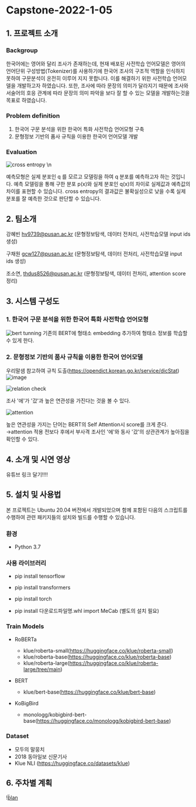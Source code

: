 # Capstone-2022-1-05



## 1. 프로젝트 소개
### **Backgroup**

한국어에는 영어와 달리 조사가 존재하는데, 현재 배포된 사전학습 언어모델은 영어의 언어단위 구성방법(Tokenizer)를 사용하기에 한국어 조사의 구조적 역할을 인식하지 못하여 구문분석이 온전히 이루어 지지 못합니다. 이를 해결하기 위한 사전학습 언어모델을 개발하고자 하였습니다.
또한, 조사에 따라 문장의 의미가 달라지기 때문에 조사와 서술어의 호응 관계에 따라 문장의 의미 파악을 보다 잘 할 수 있는 모델을 개발하는것을 목표로 하였습니다.

### **Problem definition**
1. 한국어 구문 분석을 위한 한국어 특화 사전학습 언어모형 구축
2. 문형정보 기반의 품사 규칙을 이용한 한국어 언어모델 개발

### **Evaluation**
![cross entropy](https://user-images.githubusercontent.com/82591396/195675312-74d3c29c-343f-487a-a9f9-856dbf7d63db.png) \n

예측모형은 실제 분포인 q 를 모르고 모델링을 하여 q 분포를 예측하고자 하는 것입니다.
예측 모델링을 통해 구한 분포 p(x)와 실제 분포인 q(x)의 차이로 실제값과 예측값의 차이를 표현할 수 있습니다.
cross entropy의 결과값은 불확실성으로 낮을 수록 실제 분포를 잘 예측한 것으로 판단할 수 있습니다.



## 2. 팀소개

강혜빈 hv9739@pusan.ac.kr (문형정보탐색, 데이터 전처리, 사전학습모델 input ids 생성)

구채원 gcw127@pusan.ac.kr (문형정보탐색, 데이터 전처리, 사전학습모델 input ids 생성)

조소연, thdus8526@pusan.ac.kr (문형정보탐색, 데이터 전처리, attention score 정리)

## 3. 시스템 구성도

### **1. 한국어 구문 분석을 위한 한국어 특화 사전학습 언어모형**
![bert tunning](https://user-images.githubusercontent.com/82591396/195672484-adc29b19-a3e6-4962-8745-b862886b4bdb.png)
기존의 BERT에 형태소 embedding 추가하여 형태소 정보를 학습할 수 있게 한다.

### **2. 문형정보 기반의 품사 규칙을 이용한 한국어 언어모델**
우리말샘 참고하여 규칙 도출(https://opendict.korean.go.kr/service/dicStat)
![image](https://user-images.githubusercontent.com/82591396/195675722-555398a6-ca80-4bb4-b5d6-8ed35496d91e.png)


![relation check](https://user-images.githubusercontent.com/82591396/195674579-121bce0e-657a-4d16-bfd0-903354f006e9.png)

조사 '에'가 '갔'과 높은 연관성을 가진다는 것을 볼 수 있다.

![attention](https://user-images.githubusercontent.com/82591396/195672541-6d4183ea-f402-44bb-8391-3427b934a49b.png)

높은 연관성을 가지는 단어는 BERT의 Self Attention시 score를 크게 준다.
→attention 적용 전보다 후에서 부사격 조사인 '에'와 동사 '갔'의 상관관계가 높아짐을 확인할 수 있다.

## 4. 소개 및 시연 영상
유튜브 링크 달기!!!!

## 5. 설치 및 사용법
본 프로젝트는 Ubuntu 20.04 버전에서 개발되었으며 함께 포함된 다음의 스크립트를 수행하여 관련 패키지들의 설치와 빌드를 수행할 수 있습니다.

### 환경
- Python 3.7

### 사용 라이브러리
- pip install tensorflow

- pip install transformers

- pip install torch

- pip install 다운로드파일명.whl
  import MeCab
  (별도의 설치 필요)

### Train Models
- RoBERTa
  - klue/roberta-small(https://huggingface.co/klue/roberta-small)
  - klue/roberta-base(https://huggingface.co/klue/roberta-base)
  - klue/roberta-large(https://huggingface.co/klue/roberta-large/tree/main)

- BERT
  - klue/bert-base(https://huggingface.co/klue/bert-base)

- KoBigBird
  - monologg/kobigbird-bert-base(https://huggingface.co/monologg/kobigbird-bert-base)

### Dataset
- 모두의 말뭉치
- 2018 동아일보 신문기사
- Klue NLI (https://huggingface.co/datasets/klue)



## 6. 주차별 계획
!̆̈[plan](https://user-images.githubusercontent.com/82591396/195677334-aabbe7e1-0b56-4685-afc4-be562ea5c2cc.png)
